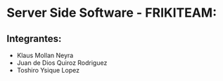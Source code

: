 # Server Side Software - FRIKITEAM:

## Integrantes: 
- Klaus Mollan Neyra
- Juan de Dios Quiroz Rodriguez
- Toshiro Ysique Lopez
